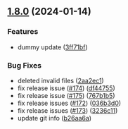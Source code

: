 ## [1.8.0](https://github.com/ExpediaGroup/spec-transformer/compare/v1.7.2...v1.8.0) (2024-01-14)


### Features

* dummy update ([3ff71bf](https://github.com/ExpediaGroup/spec-transformer/commit/3ff71bfb7c534a477929c74e4cfa543323f2e51e))


### Bug Fixes

* deleted invalid files ([2aa2ec1](https://github.com/ExpediaGroup/spec-transformer/commit/2aa2ec135304ec3f59875bc2de03fa90377c15ac))
* fix release issue ([#174](https://github.com/ExpediaGroup/spec-transformer/issues/174)) ([df44755](https://github.com/ExpediaGroup/spec-transformer/commit/df44755457f6e68aa8de68becef8215ac6c4e9a1))
* fix release issue ([#175](https://github.com/ExpediaGroup/spec-transformer/issues/175)) ([767b1b5](https://github.com/ExpediaGroup/spec-transformer/commit/767b1b599dd8a82a11c43e4a945c3772d70b3f36))
* fix release issues ([#172](https://github.com/ExpediaGroup/spec-transformer/issues/172)) ([036b3d0](https://github.com/ExpediaGroup/spec-transformer/commit/036b3d0cadfe625e5dc59dfa9a0d83f0dcd42eda))
* fix release issues ([#173](https://github.com/ExpediaGroup/spec-transformer/issues/173)) ([3236c11](https://github.com/ExpediaGroup/spec-transformer/commit/3236c118f054cf0798b03752307df0195d6eafdf))
* update git info ([b26aa6a](https://github.com/ExpediaGroup/spec-transformer/commit/b26aa6adc2ec9ebf68b2e9fc7c288dca06a9ff00))
